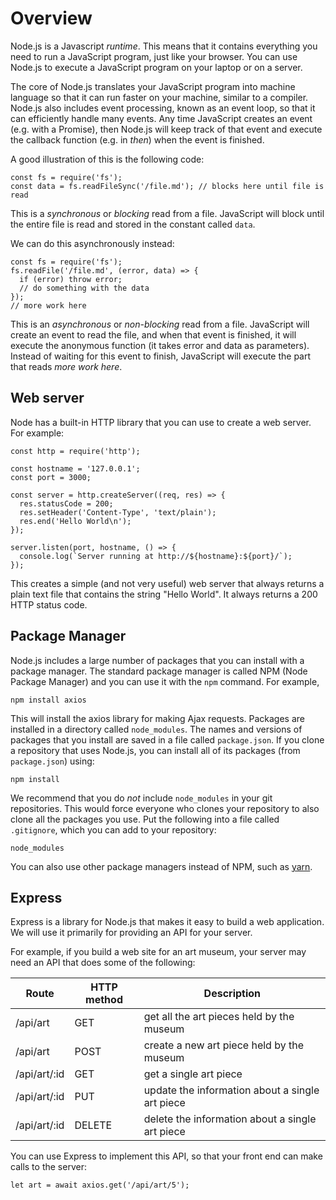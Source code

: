 # Overview

Node.js is a Javascript *runtime*. This means that it contains
everything you need to run a JavaScript program, just like your
browser.  You can use Node.js to execute a JavaScript program on your
laptop or on a server.

The core of Node.js translates your JavaScript program into machine
language so that it can run faster on your machine, similar to a
compiler. Node.js also includes event processing, known as an event
loop, so that it can efficiently handle many events. Any time
JavaScript creates an event (e.g. with a Promise), then Node.js will
keep track of that event and execute the callback function (e.g. in
*then*) when the event is finished.

A good illustration of this is the following code:

```
const fs = require('fs');
const data = fs.readFileSync('/file.md'); // blocks here until file is read
```

This is a *synchronous* or *blocking* read from a file. JavaScript
will block until the entire file is read and stored in the constant
called `data`.

We can do this asynchronously instead:

```
const fs = require('fs');
fs.readFile('/file.md', (error, data) => {
  if (error) throw error;
  // do something with the data
});
// more work here
```

This is an *asynchronous* or *non-blocking* read from a
file. JavaScript will create an event to read the file, and when that
event is finished, it will execute the anonymous function (it takes
error and data as parameters). Instead of waiting for this event to
finish, JavaScript will execute the part that reads *more work here*.

## Web server

Node has a built-in HTTP library that you can use to create a web server.
For example:

```
const http = require('http');

const hostname = '127.0.0.1';
const port = 3000;

const server = http.createServer((req, res) => {
  res.statusCode = 200;
  res.setHeader('Content-Type', 'text/plain');
  res.end('Hello World\n');
});

server.listen(port, hostname, () => {
  console.log(`Server running at http://${hostname}:${port}/`);
});
```

This creates a simple (and not very useful) web server that always
returns a plain text file that contains the string "Hello World". It
always returns a 200 HTTP status code.

## Package Manager

Node.js includes a large number of packages that you can install with
a package manager. The standard package manager is called NPM (Node
Package Manager) and you can use it with the `npm` command. For example,

```
npm install axios
```

This will install the axios library for making Ajax requests. Packages
are installed in a directory called `node_modules`. The names and
versions of packages that you install are saved in a file called
`package.json`. If you clone a repository that uses Node.js, you can
install all of its packages (from `package.json`) using:

```
npm install
```

We recommend that you do *not* include `node_modules` in your git
repositories. This would force everyone who clones your repository to
also clone all the packages you use. Put the following into a file
called `.gitignore`, which you can add to your repository:

```
node_modules
```

You can also use other package managers instead of NPM, such as
[yarn](https://yarnpkg.com/en/).

## Express

Express is a library for Node.js that makes it easy to build a web application.
We will use it primarily for providing an API for your server.

For example, if you build a web site for an art museum, your server
may need an API that does some of the following:

Route | HTTP method | Description
------|-------------|-------------
/api/art | GET | get all the art pieces held by the museum
/api/art | POST | create a new art piece held by the museum
/api/art/:id | GET | get a single art piece
/api/art/:id | PUT | update the information about a single art piece
/api/art/:id | DELETE | delete the information about a single art piece

You can use Express to implement this API, so that your front end can
make calls to the server:

```
let art = await axios.get('/api/art/5');
```
